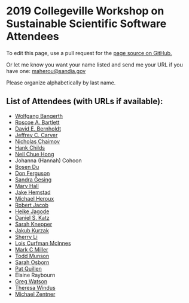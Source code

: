 # 2019 Collegeville Workshop on Sustainable Scientific Software Attendees

To edit this page, use a pull request for the [page source on GitHub.](https://github.com/Collegeville/CW3S19/edit/master/Attendees.md)

Or let me know you want your name listed and send me your URL if you have one: <maherou@sandia.gov>

Please organize alphabetically by last name.

## List of Attendees (with URLs if available):

- [Wolfgang Bangerth](https://www.math.colostate.edu/~bangerth/)
- [Roscoe A. Bartlett](https://bartlettroscoe.github.io/)
- [David E. Bernholdt](https://csmd.ornl.gov/profile/david-bernholdt)
- [Jeffrey C. Carver](http://carver.cs.ua.edu)
- [Nicholas Chaimov](https://www.linkedin.com/in/nchaimov/)
- [Hank Childs](http://cdux.cs.uoregon.edu/childs.html)
- [Neil Chue Hong](https://www.software.ac.uk/about/staff/person/neil-chue-hong)
- Johanna (Hannah) Cohoon
- [Bosen Du](https://www.linkedin.com/in/bosen-du-b44214102/)
- [Don Ferguson](https://www.linkedin.com/in/fergusondonald/)
- [Sandra Gesing](http://sandra-gesing.com/)
- [Mary Hall](https://www.ctop.cs.utah.edu/)
- [Jake Hemstad](https://www.linkedin.com/in/jacobhemstad/)
- [Michael Heroux](https://maherou.github.io)
- [Robert Jacob](https://www.mcs.anl.gov/~jacob/)
- [Heike Jagode](http://icl.utk.edu/~jagode)
- [Daniel S. Katz](https://danielskatz.org)
- [Sarah Knepper](https://www.linkedin.com/in/sarah-knepper-69788abb/)
- [Jakub Kurzak](https://www.linkedin.com/in/jakubkurzak)
- [Sherry Li](https://crd.lbl.gov/departments/applied-mathematics/scalable-solvers/members/staff-members/xiaoye-li/)
- [Lois Curfman McInnes](https://mcs.anl.gov/~curfman)
- [Mark C Miller](https://github.com/markcmiller86)
- [Todd Munson](http://www.mcs.anl.gov/~tmunson)
- [Sarah Osborn](https://people.llnl.gov/osborn9)
- [Pat Quillen](https://www.linkedin.com/in/patquillen/)
- Elaine Raybourn
- [Greg Watson](https://www.ornl.gov/staff-profile/gregory-r-watson)
- [Theresa Windus](https://group.chem.iastate.edu/Windus/homepage.html)
- [Michael Zentner](https://www.linkedin.com/in/michaelzentner/)
